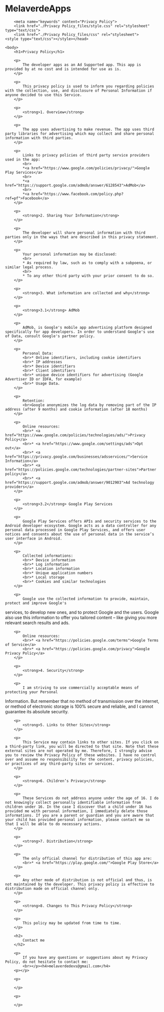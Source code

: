 # MelaverdeApps
<!DOCTYPE html>
<html lang="en"><head><meta http-equiv="Content-Type" content="text/html; charset=UTF-8">
		<title>Privacy Policy</title>
		
		<meta name="keywords" content="Privacy Policy">
		<link href="./Privacy Policy_files/style.css" rel="stylesheet" type="text/css">
		<link href="./Privacy Policy_files/css" rel="stylesheet">
	<style type="text/css"></style></head>
	
	<body>
		<h1>Privacy Policy</h1>
			
		<p>
			The developer apps as an Ad Supported app. This app is provided by at no cost and is intended for use as is.
		</p>	
		
		<p>
			This privacy policy is used to inform you regarding policies with the collection, use, and disclosure of Personal Information if anyone decided to use this Service.
		</p>
		
		<p>
			<strong>1. Overview</strong>
		</p>
		
		<p>
			The app uses advertising to make revenue. The app uses third party libraries for advertising which may collect and share personal information with third parties.
		</p>
		
		<p>
			Links to privacy policies of third party service providers used in the app:
			<br>
			*<a href="https://www.google.com/policies/privacy/">Google Play Services</a>
			<br>
			*<a href="https://support.google.com/admob/answer/6128543">AdMob</a>
			<br>
			*<a href="https://www.facebook.com/policy.php?ref=pf">Facebook</a>
		</p>	
				
		<p>
			<strong>2. Sharing Your Information</strong>
		</p>
		
		<p>
			The developer will share personal information with third parties only in the ways that are described in this privacy statement.
		</p>
		
		<p>
			Your personal information may be disclosed:
			<br>
			* As required by law, such as to comply with a subpoena, or similar legal process.
			<br>
			* To any other third party with your prior consent to do so.
		</p>
		
		<p>
			<strong>3. What information are collected and why</strong>	
		</p>
		
		<p>
			<strong>3.1</strong> AdMob
		</p>
		
		<p>
			AdMob, is Google's mobile app advertising platform designed specifically for app developers. In order to understand Google's use of Data, consult Google's partner policy.
		</p>
		
		<p>
			Personal Data:
			<br>* Online identifiers, including cookie identifiers
			<br>* IP addresses
			<br>* Device identifiers
			<br>* Client identifiers 
			<br>* unique device identifiers for advertising (Google Advertiser ID or IDFA, for example)
			<br>* Usage Data.
		</p>
		
		<p>
			Retention:
			<br>Google anonymizes the log data by removing part of the IP address (after 9 months) and cookie information (after 18 months)
		</p>
		
		<p>
			Online resources:
			<br>* <a href="https://www.google.com/policies/technologies/ads/">Privacy Policy</a>
			<br>* <a href="https://www.google.com/settings/ads">Opt out</a>
			<br>* <a href="https://privacy.google.com/businesses/adsservices/">Service Information</a>
			<br>* <a href="https://policies.google.com/technologies/partner-sites">Partner policy</a>
			<br>* <a href="https://support.google.com/admob/answer/9012903">Ad technology providers</a>
		</p>
		
		<p>
			<strong>3.2</strong> Google Play Services
		</p>
		
		<p>
			Google Play Services offers APIs and security services to the Android developer ecosystem. Google acts as a data controller for any personal data processed in Google Play Services, and offers user notices and consents about the use of personal data in the service’s user interface in Android.
		</p>
		
		<p>
			Collected informations:
			<br>* Device information
			<br>* Log information
			<br>* Location information
			<br>* Unique application numbers
			<br>* Local storage
			<br>* Cookies and similar technologies
		</p>

		<p>
			Google use the collected information to provide, maintain, protect and improve Google's
services, to develop new ones, and to protect Google and the users. Google also use this
information to offer you tailored content – like giving you more relevant search results
and ads.
		</p>
		
		<p>
			Online resources:
			<br>* <a href="https://policies.google.com/terms">Google Terms of Service</a>
			<br>* <a href="https://policies.google.com/privacy">Google Privacy Policy</a>
		</p>
		
		<p>
			<strong>4. Security</strong>
		</p>
		
		<p>
			I am striving to use commercially acceptable means of protecting your Personal
Information. But remember that no method of transmission over the internet, or method of 
electronic storage is 100% secure and reliable, and I cannot guarantee its absolute
security.
		</p>
				
		<p>
			<strong>5. Links to Other Sites</strong>
		</p>
		
		<p>
			This Service may contain links to other sites. If you click on a third-party link, you will be directed to that site. Note that these external sites are not operated by me. Therefore, I strongly advise you to review the Privacy Policy of these websites. I have no control over and assume no responsibility for the content, privacy policies, or practices of any third-party sites or services.
		</p>
		
		<p>
			<strong>6. Children’s Privacy</strong>
		</p>
		
		<p>
			These Services do not address anyone under the age of 16. I do not knowingly collect personally identifiable information from children under 16. In the case I discover that a child under 16 has provided me with personal information, I immediately delete those informations. If you are a parent or guardian and you are aware that your child has provided personal information, please contact me so that I will be able to do necessary actions.
		</p>
		
		<p>
			<strong>7. Distribution</strong>
		</p>
		
		<p>
			The only official channel for distribution of this app are:
			<br>* <a href="https://play.google.com/">Google Play Store</a>
		</p>
		
		<p>
			Any other mode of distribution is not official and thus, is not maintained by the developer. This privacy policy is effective to distribution made on official channel only.
		</p>
		
		<p>
			<strong>8. Changes to This Privacy Policy</strong>
		</p>
		
		<p>
			This policy may be updated from time to time.
		</p>
		
		<h2>
			Contact me
		</h2>
		
		<p>
			If you have any questions or suggestions about my Privacy Policy, do not hesitate to contact me:
			<br></p><h4>melaverdedevs@gmail.com</h4>
		<p></p>
				
		<p>
		
		</p>
		
		<p>
		
		</p>
	


</body></html>
